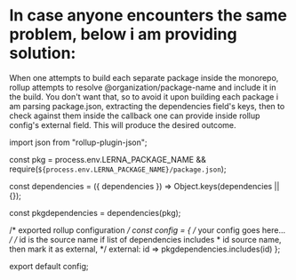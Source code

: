 # In case anyone encounters the same problem, below i am providing solution:

When one attempts to build each separate package inside the monorepo, rollup attempts to resolve @organization/package-name and include it in the build. You don't want that, so to avoid it upon building each package i am parsing package.json, extracting the dependencies field's keys, then to check against them inside the callback one can provide inside rollup config's external field. This will produce the desired outcome.

import json from "rollup-plugin-json";

const pkg = process.env.LERNA_PACKAGE_NAME &&
          require(`${process.env.LERNA_PACKAGE_NAME}/package.json`);

const dependencies = ({ dependencies }) => Object.keys(dependencies || {});

const pkgdependencies = dependencies(pkg);

/* exported rollup configuration */
const config = {
    /* your config goes here... */
    /* id is the source name if list of dependencies includes
     * id source name, then mark it as external,
     */
    external: id => pkgdependencies.includes(id)
};

export default config;